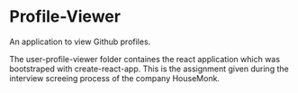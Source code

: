 # Profile-Viewer
An application to view Github profiles.

The user-profile-viewer folder containes the react application which was bootstraped with create-react-app.
This is the assignment given during the interview screeing process of the company HouseMonk. 
